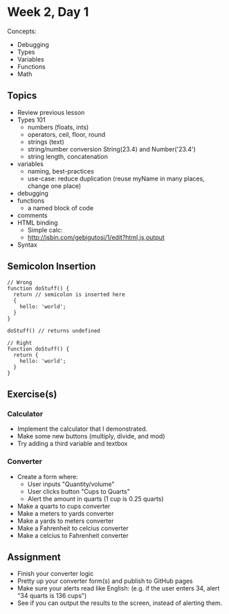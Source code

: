 # Week 2, Day 1

Concepts:

* Debugging
* Types
* Variables
* Functions
* Math

## Topics

- Review previous lesson
- Types 101
  - numbers (floats, ints)
  - operators, ceil, floor, round
  - strings (text)
  - string/number conversion String(23.4) and Number('23.4')
  - string length, concatenation
- variables
  - naming, best-practices
  - use-case: reduce duplication (reuse myName in many places, change one place)
- debugging
- functions
  - a named block of code
- comments
- HTML binding
  - Simple calc:
  - http://jsbin.com/gebigutosi/1/edit?html,js,output
- Syntax

## Semicolon Insertion

    // Wrong
    function doStuff() {
      return // semicolon is inserted here
      {
        hello: 'world';
      }
    }

    doStuff() // returns undefined

    // Right
    function doStuff() {
      return {
        hello: 'world';
      }
    }

## Exercise(s)

### Calculator

- Implement the calculator that I demonstrated.
- Make some new buttons (multiply, divide, and mod)
- Try adding a third variable and textbox

### Converter

- Create a form where:
  - User inputs "Quantity/volume"
  - User clicks button "Cups to Quarts"
  - Alert the amount in quarts (1 cup is 0.25 quarts)
- Make a quarts to cups converter
- Make a meters to yards converter
- Make a yards to meters converter
- Make a Fahrenheit to celcius converter
- Make a celcius to Fahrenheit converter

## Assignment

- Finish your converter logic
- Pretty up your converter form(s) and publish to GitHub pages
- Make sure your alerts read like English:
  (e.g. if the user enters 34, alert "34 quarts is 136 cups")
- See if you can output the results to the screen, instead of alerting them.
